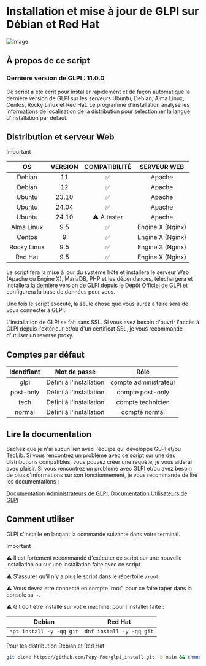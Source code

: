 # Installation et mise à jour de GLPI sur Débian et Red Hat

  ![Image](https://www.glpi-project.org/wp-content/uploads/2024/08/Group-34.png)

## À propos de ce script

### Dernière version de GLPI : 11.0.0

Ce script a été écrit pour installer rapidement et de façon automatique la dernière version de GLPI sur les serveurs Ubuntu, Debian, Alma Linux, Centos, Rocky Linux et Red Hat.
Le programme d'installation analyse les informations de localisation de la distribution pour sélectionner la langue d'installation par défaut. 

## Distribution et serveur Web

>[!IMPORTANT]
>
>| OS | VERSION | COMPATIBILITÉ | SERVEUR WEB |
>|:--:|:--:|:--:|:--:|
>|Debian|11|✅|Apache|
>|Debian|12|✅|Apache|
>|Ubuntu|23.10|✅|Apache|
>|Ubuntu|24.04|✅|Apache|
>|Ubuntu|24.10|⚠️ A tester|Apache|
>|Alma Linux|9.5|✅|Engine X (Nginx)|
>|Centos|9|✅|Engine X (Nginx)|
>|Rocky Linux|9.5|✅|Engine X (Nginx)|
>|Red Hat|9.5|✅|Engine X (Nginx)|

Le script fera la mise à jour du système hôte et installera le serveur Web (Apache ou Engine X), MariaDB, PHP et les dépendances, téléchargera et installera la dernière version de GLPI depuis le [Dépôt Officiel de GLPI](https://github.com/glpi-project/glpi) et configurera la base de données pour vous.

Une fois le script exécuté, la seule chose que vous aurez à faire sera de vous connecter à GLPI.

L'installation de GLPI se fait sans SSL. Si vous avez besoin d'ouvrir l'accès à GLPI depuis l'extérieur et/ou d'un certificat SSL, je vous recommande d'utiliser un reverse proxy.

## Comptes par défaut

| Identifiant | Mot de passe | Rôle |
|:--:|:--:|:--:|
|glpi|Défini à l'installation|compte administrateur|
|post-only|Défini à l'installation|compte post-only|
|tech|Défini à l'installation|compte technicien|
|normal|Défini à l'installation|compte normal|

## Lire la documentation

Sachez que je n'ai aucun lien avec l'équipe qui développe GLPI et/ou TecLib.
Si vous rencontrez un problème avec ce script sur une des distributions compatibles, vous pouvez créer une requète, je vous aiderai avec plaisir.
Si vous rencontrez un problème avec GLPI et/ou avez besoin de plus d'informations sur son fonctionnement, je vous recommande de lire les documentations :

[Documentation Administrateurs de GLPI](https://glpi-install.readthedocs.io/), [Documentation Utilisateurs de GLPI](https://glpi-user-documentation.readthedocs.io/)

## Comment utiliser

GLPI s'installe en lançant la commande suivante dans votre terminal.

>[!IMPORTANT]
>⚠️ Il est fortement recommandé d'exécuter ce script sur une nouvelle installation ou sur une installation faite avec ce script.
>
>⚠️ S'assurer qu'il n'y a plus le script dans le répertoire ```/root```.
>
>⚠️ Vous devez etre connecté en compte 'root', pour ce faire taper dans la console ```su -```.
>
>⚠️ Git doit etre installé sur votre machine, pour l'installer faite :
>
>| Debian | Red Hat |
>|:--:|:--:|
>| ```apt install -y -qq git``` | ```dnf install -y -qq git``` |

Pour les distribution Debian et Red Hat

```bash
git clone https://github.com/Papy-Poc/glpi_install.git -b main && chmod -R +x glpi_install && ./glpi_install/glpi-install
```
